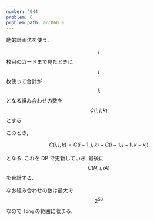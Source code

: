 ```yaml
---
number: '044'
problem: C
problem_path: arc060_a
---
```

動的計画法を使う.

$$ i $$ 枚目のカードまで見たときに $$ j $$ 枚使って合計が $$ k $$ となる組み合わせの数を $$ C(i, j, k) $$ とする.

このとき,

$$
C(i, j, k) = C(i-1, j, k) + C(i-1, j-1, k-x_i)
$$

となる. これを DP で更新していき, 最後に $$ C(N, i, iA) $$ を合計する.

なお組み合わせの数は最大で $$ 2^{50} $$ なので `long` の範囲に収まる.
